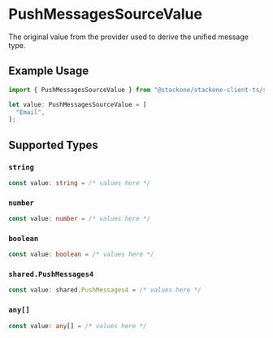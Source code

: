 # PushMessagesSourceValue

The original value from the provider used to derive the unified message type.

## Example Usage

```typescript
import { PushMessagesSourceValue } from "@stackone/stackone-client-ts/sdk/models/shared";

let value: PushMessagesSourceValue = [
  "Email",
];
```

## Supported Types

### `string`

```typescript
const value: string = /* values here */
```

### `number`

```typescript
const value: number = /* values here */
```

### `boolean`

```typescript
const value: boolean = /* values here */
```

### `shared.PushMessages4`

```typescript
const value: shared.PushMessages4 = /* values here */
```

### `any[]`

```typescript
const value: any[] = /* values here */
```

